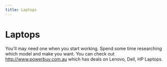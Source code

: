```yaml
---
title: Laptops
---
```


# Laptops

You'll may need one when you start working. Spend some time researching which model and make you want. You can check out <http://www.powerbuy.com.au> which has deals on Lenovo, Dell, HP Laptops.
